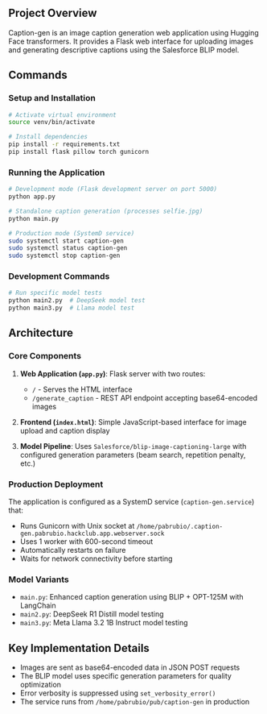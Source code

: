 ## Project Overview

Caption-gen is an image caption generation web application using Hugging Face transformers. It provides a Flask web interface for uploading images and generating descriptive captions using the Salesforce BLIP model.

## Commands

### Setup and Installation
```bash
# Activate virtual environment
source venv/bin/activate

# Install dependencies
pip install -r requirements.txt
pip install flask pillow torch gunicorn
```

### Running the Application
```bash
# Development mode (Flask development server on port 5000)
python app.py

# Standalone caption generation (processes selfie.jpg)
python main.py

# Production mode (SystemD service)
sudo systemctl start caption-gen
sudo systemctl status caption-gen
sudo systemctl stop caption-gen
```

### Development Commands
```bash
# Run specific model tests
python main2.py  # DeepSeek model test
python main3.py  # Llama model test
```

## Architecture

### Core Components

1. **Web Application (`app.py`)**: Flask server with two routes:
   - `/` - Serves the HTML interface
   - `/generate_caption` - REST API endpoint accepting base64-encoded images

2. **Frontend (`index.html`)**: Simple JavaScript-based interface for image upload and caption display

3. **Model Pipeline**: Uses `Salesforce/blip-image-captioning-large` with configured generation parameters (beam search, repetition penalty, etc.)

### Production Deployment

The application is configured as a SystemD service (`caption-gen.service`) that:
- Runs Gunicorn with Unix socket at `/home/pabrubio/.caption-gen.pabrubio.hackclub.app.webserver.sock`
- Uses 1 worker with 600-second timeout
- Automatically restarts on failure
- Waits for network connectivity before starting

### Model Variants

- `main.py`: Enhanced caption generation using BLIP + OPT-125M with LangChain
- `main2.py`: DeepSeek R1 Distill model testing
- `main3.py`: Meta Llama 3.2 1B Instruct model testing

## Key Implementation Details

- Images are sent as base64-encoded data in JSON POST requests
- The BLIP model uses specific generation parameters for quality optimization
- Error verbosity is suppressed using `set_verbosity_error()`
- The service runs from `/home/pabrubio/pub/caption-gen` in production